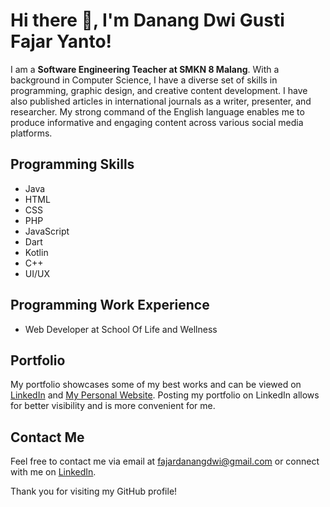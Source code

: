 <!DOCTYPE html>
<html>
  <head>
    <meta charset="utf-8">
  </head>
  <body>
    <h1>Hi there 👋, I'm Danang Dwi Gusti Fajar Yanto!</h1>
    <p>I am a <strong>Software Engineering Teacher at SMKN 8 Malang</strong>. With a background in Computer Science, I have a diverse set of skills in programming, graphic design, and creative content development. I have also published articles in international journals as a writer, presenter, and researcher. My strong command of the English language enables me to produce informative and engaging content across various social media platforms.</p>
    <h2>Programming Skills</h2>
    <ul>
      <li>Java</li>
      <li>HTML</li>
      <li>CSS</li>
      <li>PHP</li>
      <li>JavaScript</li>
      <li>Dart</li>
      <li>Kotlin</li>
      <li>C++</li>
      <li>UI/UX</li>
    </ul>
    <h2>Programming Work Experience</h2>
    <ul>
      <li>Web Developer at School Of Life and Wellness</li>
    </ul>
    <h2>Portfolio</h2>
    <p>My portfolio showcases some of my best works and can be viewed on <a href="https://www.linkedin.com/in/danangdwi/">LinkedIn</a> and <a href="https://danangdwi.carrd.co/">My Personal Website</a>. Posting my portfolio on LinkedIn allows for better visibility and is more convenient for me.</p>
    <h2>Contact Me</h2>
    <p>Feel free to contact me via email at <a href="mailto:fajardanangdwi@gmail.com">fajardanangdwi@gmail.com</a> or connect with me on <a href="https://www.linkedin.com/in/danangdwi/">LinkedIn</a>.</p>
    <p>Thank you for visiting my GitHub profile!</p>
  </body>
</html>
